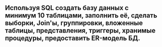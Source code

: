 ## Используя SQL создать базу данных с минимум 10 таблицами, заполнить её, сделать выборки, Join'ы, группировки, вложенные таблицы, представления, триггеры, хранимые процедуры, предоставить ER-модель БД.
